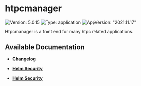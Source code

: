 # htpcmanager

![Version: 5.0.15](https://img.shields.io/badge/Version-5.0.15-informational?style=flat-square) ![Type: application](https://img.shields.io/badge/Type-application-informational?style=flat-square) ![AppVersion: "2021.11.17"](https://img.shields.io/badge/AppVersion-"2021.11.17"-informational?style=flat-square)

Htpcmanager is a front end for many htpc related applications.

## Available Documentation

- [**Changelog**](CHANGELOG)

- [**Helm Security**](container-security)

- [**Helm Security**](helm-security)

